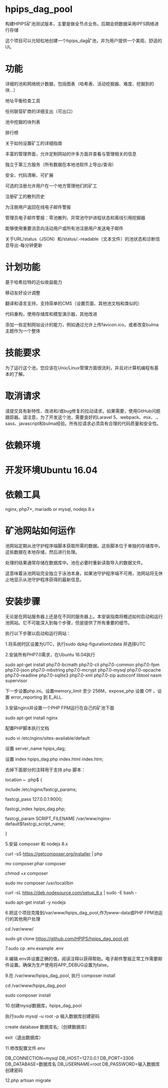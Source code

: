 # hpips_dag_pool

构建HPIPS矿池测试版本，主要是做全节点业务。后期会把数据采用IPFS网络进行存储

这个项目可以允轻松地创建一个hpips_dag矿池，并为用户提供一个美观、舒适的UI。

# 功能
详细的池和网络统计数据，包括图表（哈希表、活动挖掘器、难度、挖掘到的块…）

地址平衡检查工具

任何联营矿商的详细支出（可出口）

池中挖掘的块列表

排行榜

关于如何设置矿工的详细指南

丰富的管理界面，允许定制网站的许多方面并查看与管理相关的信息

独立于第三方服务（所有数据在本地池软件上导出/查询）

安全、代码清晰、可扩展

可选的注册允许用户在一个地方管理他们的矿工

注册矿工的散列历史

为注册用户返回在线电子邮件警报

管理员电子邮件警报：零池散列、异常池守护进程状态和离线引用挖掘器

能够使用重要消息向活动用户或所有池注册用户发送电子邮件

关于URL/status（JSON）和/status/.-readable（文本文件）的池状态和诊断信息导出-每分钟更新

# 计划功能

基于哈希拉特的近似收益能力

移动友好设计调整

翻译和语言支持，支持简单的CMS（设置页面、其他池文档和类似的）

代码重构，使用存储库和模型演示器，其他改进

添加一些定制网站设计的能力，例如通过允许上传favicon.ico，或者改变bulma主题作为一个整体

# 技能要求

为了运行这个池，您应该在Unix/Linux管理方面很流利，并且对计算机编程有基本的了解。

# 取消请求

请提交具有新特性、改进和/或bug修复的拉动请求。如果需要，使用GitHub问题跟踪器。请注意，为了开发这个池，需要良好的Laravel 5、webpack、mix、.、sass、javascript和bulma经验。所有拉请求必须具有合理的代码质量和安全性。

# 依赖环境

# 开发环境Ubuntu 16.04

# 依赖工具

nginx, php7+, mariadb or mysql, nodejs 8.x

# 矿池网站如何运作

池网站定期从池守护程序端脚本获取所需的数据。这些脚本位于单独的存储库中。这些数据在本地存储，然后进行处理。

处理的结果通常存储在数据库中。池在必要时重新读取导入的数据文件。

这意味着泳池网站完全独立于泳池本身。如果池守护程序端不可用，池网站将无休止地显示从池守护程序获得的最新信息。

# 安装步骤

无论是在网站服务器上还是在不同的服务器上。本安装指南将概述如何启动和运行池网站。它不可能深入到每个步骤，但是提供了所有重要的细节。

执行以下步骤以启动和运行网站：

1.将系统时区设置为UTC，执行sudo dpkg-figurationtzdata 并选择UTC

2.安装所有PHP7.0需求，在Ubuntu 16.04执行

sudo apt-get install php7.0-bcmath php7.0-cli php7.0-common php7.0-fpm php7.0-json php7.0-mbstring php7.0-mcrypt php7.0-mysql php7.0-opcache php7.0-readline php7.0-sqlite3 php7.0-xml php7.0-zip autoconf libtool nasm supervisor

下一步设置php.ini。设置memory_limit 至少 256M，expose_php 设置 Off ，设置 error_reporting 到 E_ALL.

3.安装nginx并设置一个PHP FPM运行在自己的矿池下面

sudo apt-get install nginx

配置PHP脚本执行文档

sudo vi /etc/nginx/sites-available/default

设置 server_name hpips_dag;

设置 index hpips_dag.php index.html index.htm;

去掉下面部分的注释用于支持 php 脚本： 

location ~ \.php$ {

include /etc/nginx/fastcgi_params; 

fastcgi_pass 127.0.0.1:9000;

fastcgi_index hpips_dag.php;

fastcgi_param SCRIPT_FILENAME /var/www/nginx-default$fastcgi_script_name;

}

5.安装 composer 和 nodejs 8.x

 curl -sS https://getcomposer.org/installer | php
 
 mv composer.phar composer
 
 chmod +x composer
 
 sudo mv composer /usr/local/bin
 
 curl -sL https://deb.nodesource.com/setup_8.x | sudo -E bash -
 
 sudo apt-get install -y nodejs
 
 
 6.把这个项目克隆到/var/www/hpips_dag_pool,作为www-data或PHP FPM池运行的其他用户处理
 
 cd /var/www/
 
 sudo git clone https://github.com/HPIPS/hpips_dag_pool.git
 
 7.sudo cp .env.example .env
 
 8.编辑.env并设置正确的值，阅读注释以获得帮助。电子邮件警报正常工作需要邮件设置。确保为生产使用将APP_DEBUG设置为false。
 
 9.在 /var/www/hpips_dag_pool, 执行 composer install
 
 cd /var/www/hpips_dag_pool
 
 sudo composer install

10.创建mysql数据库，hpips_dag_pool
 
  执行sudo mysql -u root -p 输入数据库创建密码
  
  create database 数据库名;（创建数据库）
  
  exit（退出数据库）
 
 11.修改配置文件.env
  
  DB_CONNECTION=mysql
  DB_HOST=127.0.0.1
  DB_PORT=3306
  DB_DATABASE=数据库名
  DB_USERNAME=root
  DB_PASSWORD=输入数据库创建密码
  
  12.php artisan migrate

